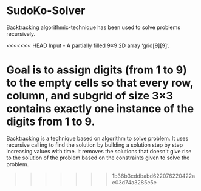# SudoKo-Solver
Backtracking algorithmic-technique has been used to solve problems recursively.

<<<<<<< HEAD
 Input - A partially filled 9×9 2D array ‘grid[9][9]’.

 Goal is to assign digits (from 1 to 9) to the empty cells so that every row, column, and subgrid of size 3×3 contains exactly one instance of the digits from 1 to 9.
=======
Backtracking is a technique based on algorithm to solve problem. It uses recursive calling to find the solution by building a solution step by step increasing values with time. It removes the solutions that doesn't give rise to the solution of the problem based on the constraints given to solve the problem.
>>>>>>> 1b36b3cddbabd622076220422ae03d74a3285e5e
